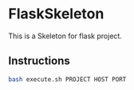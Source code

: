 # FlaskSkeleton
This is a Skeleton for flask project.

## Instructions
```bash
bash execute.sh PROJECT HOST PORT
```